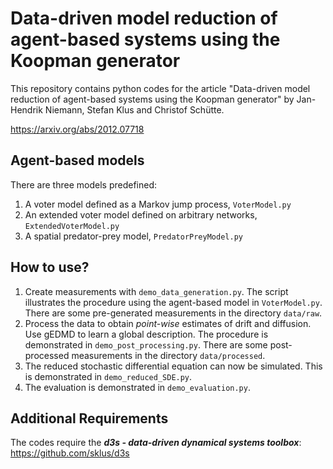 # Data-driven model reduction of agent-based systems using the Koopman generator

This repository contains python codes for the article "Data-driven model reduction of agent-based systems using the Koopman generator" by Jan-Hendrik Niemann, Stefan Klus and Christof Schütte.

https://arxiv.org/abs/2012.07718

## Agent-based models

There are three models predefined:

1. A voter model defined as a Markov jump process, `VoterModel.py`
2. An extended voter model defined on arbitrary networks, `ExtendedVoterModel.py`
3. A spatial predator-prey model, `PredatorPreyModel.py`

## How to use?

1. Create measurements with `demo_data_generation.py`. The script illustrates the procedure using the agent-based model in `VoterModel.py`. There are some pre-generated measurements in the directory `data/raw`.
2. Process the data to obtain *point-wise* estimates of drift and diffusion. Use gEDMD to learn a global description. The procedure is demonstrated in `demo_post_processing.py`. There are some post-processed measurements in the directory `data/processed`.
3. The reduced stochastic differential equation can now be simulated. This is demonstrated in `demo_reduced_SDE.py`.
4. The evaluation is demonstrated in `demo_evaluation.py`.

## Additional Requirements

The codes require the ***d3s - data-driven dynamical systems toolbox***: https://github.com/sklus/d3s